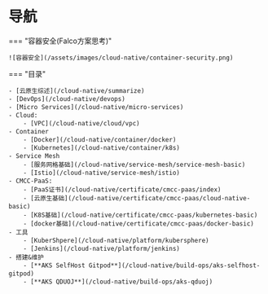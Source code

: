 # 导航

=== "容器安全(Falco方案思考)"

    ![容器安全](/assets/images/cloud-native/container-security.png)

=== "目录"

    - [云原生综述](/cloud-native/summarize)
    - [DevOps](/cloud-native/devops) 
    - [Micro Services](/cloud-native/micro-services)
    - Cloud:
        - [VPC](/cloud-native/cloud/vpc)  
    - Container
        - [Docker](/cloud-native/container/docker)  
        - [Kubernetes](/cloud-native/container/k8s)  
    - Service Mesh
        - [服务网格基础](/cloud-native/service-mesh/service-mesh-basic)
        - [Istio](/cloud-native/service-mesh/istio)
    - CMCC-PaaS:
        - [PaaS证书](/cloud-native/certificate/cmcc-paas/index)
        - [云原生基础](/cloud-native/certificate/cmcc-paas/cloud-native-basic)
        - [K8S基础](/cloud-native/certificate/cmcc-paas/kubernetes-basic)
        - [docker基础](/cloud-native/certificate/cmcc-paas/docker-basic)
    - 工具
        - [KuberShpere](/cloud-native/platform/kubersphere)  
        - [Jenkins](/cloud-native/platform/jenkins)  
    - 搭建&维护
        - [**AKS SelfHost Gitpod**](/cloud-native/build-ops/aks-selfhost-gitpod)  
        - [**AKS QDUOJ**](/cloud-native/build-ops/aks-qduoj)  